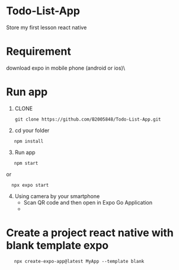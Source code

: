 # Todo-List-App
Store my first lesson react native

# Requirement
download expo in mobile phone (android or ios)\

# Run app
1. CLONE
   ```
   git clone https://github.com/B2005848/Todo-List-App.git
   ```
2. cd your folder
```
   npm install
```
3. Run app
```
   npm start
```
 or
 ```
   npx expo start
```
4. Using camera by your smartphone
   - Scan QR code and then open in Expo Go Application
   - 
# Create a project react native with blank template expo
```
   npx create-expo-app@latest MyApp --template blank
```

